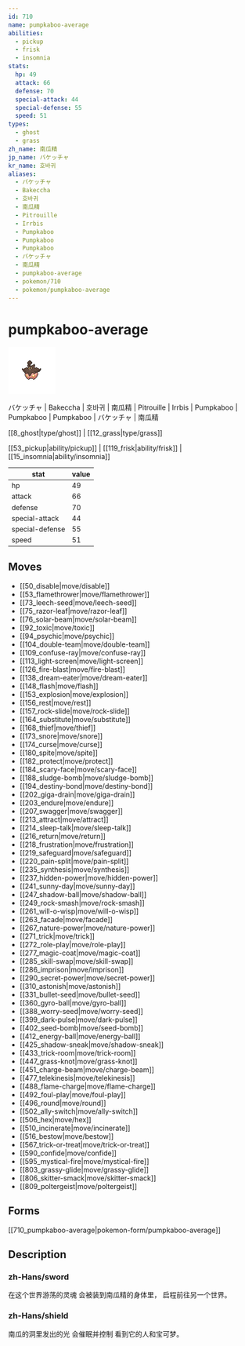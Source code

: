 ```yaml
---
id: 710
name: pumpkaboo-average
abilities:
  - pickup
  - frisk
  - insomnia
stats:
  hp: 49
  attack: 66
  defense: 70
  special-attack: 44
  special-defense: 55
  speed: 51
types:
  - ghost
  - grass
zh_name: 南瓜精
jp_name: バケッチャ
kr_name: 호바귀
aliases:
  - バケッチャ
  - Bakeccha
  - 호바귀
  - 南瓜精
  - Pitrouille
  - Irrbis
  - Pumpkaboo
  - Pumpkaboo
  - Pumpkaboo
  - バケッチャ
  - 南瓜精
  - pumpkaboo-average
  - pokemon/710
  - pokemon/pumpkaboo-average
---
```

# pumpkaboo-average

![](https://raw.githubusercontent.com/PokeAPI/sprites/master/sprites/pokemon/710.png)

バケッチャ | Bakeccha | 호바귀 | 南瓜精 | Pitrouille | Irrbis | Pumpkaboo | Pumpkaboo | Pumpkaboo | バケッチャ | 南瓜精

[[8_ghost|type/ghost]] | [[12_grass|type/grass]]

[[53_pickup|ability/pickup]] | [[119_frisk|ability/frisk]] | [[15_insomnia|ability/insomnia]]

|stat|value|
|---|---|
|hp|49|
|attack|66|
|defense|70|
|special-attack|44|
|special-defense|55|
|speed|51|


## Moves

- [[50_disable|move/disable]]
- [[53_flamethrower|move/flamethrower]]
- [[73_leech-seed|move/leech-seed]]
- [[75_razor-leaf|move/razor-leaf]]
- [[76_solar-beam|move/solar-beam]]
- [[92_toxic|move/toxic]]
- [[94_psychic|move/psychic]]
- [[104_double-team|move/double-team]]
- [[109_confuse-ray|move/confuse-ray]]
- [[113_light-screen|move/light-screen]]
- [[126_fire-blast|move/fire-blast]]
- [[138_dream-eater|move/dream-eater]]
- [[148_flash|move/flash]]
- [[153_explosion|move/explosion]]
- [[156_rest|move/rest]]
- [[157_rock-slide|move/rock-slide]]
- [[164_substitute|move/substitute]]
- [[168_thief|move/thief]]
- [[173_snore|move/snore]]
- [[174_curse|move/curse]]
- [[180_spite|move/spite]]
- [[182_protect|move/protect]]
- [[184_scary-face|move/scary-face]]
- [[188_sludge-bomb|move/sludge-bomb]]
- [[194_destiny-bond|move/destiny-bond]]
- [[202_giga-drain|move/giga-drain]]
- [[203_endure|move/endure]]
- [[207_swagger|move/swagger]]
- [[213_attract|move/attract]]
- [[214_sleep-talk|move/sleep-talk]]
- [[216_return|move/return]]
- [[218_frustration|move/frustration]]
- [[219_safeguard|move/safeguard]]
- [[220_pain-split|move/pain-split]]
- [[235_synthesis|move/synthesis]]
- [[237_hidden-power|move/hidden-power]]
- [[241_sunny-day|move/sunny-day]]
- [[247_shadow-ball|move/shadow-ball]]
- [[249_rock-smash|move/rock-smash]]
- [[261_will-o-wisp|move/will-o-wisp]]
- [[263_facade|move/facade]]
- [[267_nature-power|move/nature-power]]
- [[271_trick|move/trick]]
- [[272_role-play|move/role-play]]
- [[277_magic-coat|move/magic-coat]]
- [[285_skill-swap|move/skill-swap]]
- [[286_imprison|move/imprison]]
- [[290_secret-power|move/secret-power]]
- [[310_astonish|move/astonish]]
- [[331_bullet-seed|move/bullet-seed]]
- [[360_gyro-ball|move/gyro-ball]]
- [[388_worry-seed|move/worry-seed]]
- [[399_dark-pulse|move/dark-pulse]]
- [[402_seed-bomb|move/seed-bomb]]
- [[412_energy-ball|move/energy-ball]]
- [[425_shadow-sneak|move/shadow-sneak]]
- [[433_trick-room|move/trick-room]]
- [[447_grass-knot|move/grass-knot]]
- [[451_charge-beam|move/charge-beam]]
- [[477_telekinesis|move/telekinesis]]
- [[488_flame-charge|move/flame-charge]]
- [[492_foul-play|move/foul-play]]
- [[496_round|move/round]]
- [[502_ally-switch|move/ally-switch]]
- [[506_hex|move/hex]]
- [[510_incinerate|move/incinerate]]
- [[516_bestow|move/bestow]]
- [[567_trick-or-treat|move/trick-or-treat]]
- [[590_confide|move/confide]]
- [[595_mystical-fire|move/mystical-fire]]
- [[803_grassy-glide|move/grassy-glide]]
- [[806_skitter-smack|move/skitter-smack]]
- [[809_poltergeist|move/poltergeist]]

## Forms



[[710_pumpkaboo-average|pokemon-form/pumpkaboo-average]]

## Description

### zh-Hans/sword

在这个世界游荡的灵魂
会被装到南瓜精的身体里，
启程前往另一个世界。

### zh-Hans/shield

南瓜的洞里发出的光
会催眠并控制
看到它的人和宝可梦。

